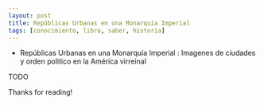 ```yaml
---
layout: post
title: Repúblicas Urbanas en una Monarquía Imperial
tags: [conocimiento, libro, saber, historia]
---
```


* Repúblicas Urbanas en una Monarquía Imperial : Imagenes de ciudades y orden politico en la América virreinal

<!--more-->
TODO
  
Thanks for reading!